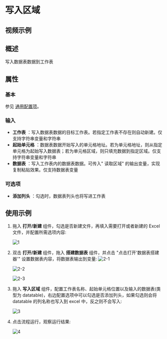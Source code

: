 # 写入区域

## 视频示例

## 概述

写入数据表数据到工作表

## 属性

### 基本

参见 [通用配置项](../Appendix/CommonConfigurationItems.md)。

### 输入

- **工作表** ：写入数据表数据的目标工作表。若指定工作表不存在则自动新建。仅支持字符串变量和字符串
- **起始单元格** ：数据表数据开始写入的单元格地址。若为单元格地址，则从指定单元格为起始写入数据表；若为单元格区域，则只填充数据到指定区域。仅支持字符串变量和字符串
- **数据表** ：写入工作表内的数据表数据。可传入&quot; 读取区域&quot; 的输出变量，实现复制粘贴效果。仅支持数据表变量

### 可选项

- **添加列头** ：勾选时，数据表列头也将写进工作表

## 使用示例

1. 拖入 **打开/新建** 组件，勾选是否新建文件，再填入需要打开或者新建的 Excel 文件，并配置所需选项内容:

    ![1](https://docimages.blob.core.chinacloudapi.cn/images/Activities/wps1.png)

2. 双击 **打开/新建** 组件，拖入 **搭建数据表** 组件，并点击 "点击打开'数据表搭建器'" 设置数据表内容，将数据表输出到变量:
    ![2-1](https://docimages.blob.core.chinacloudapi.cn/images/Activities/wps46.png)

    ![2-2](https://docimages.blob.core.chinacloudapi.cn/images/Activities/wps47.png)

    ![2-3](https://docimages.blob.core.chinacloudapi.cn/images/Activities/wps48.png)

3. 拖入 **写入区域** 组件，配置工作表名称、起始单元格位置以及输入的数据表(类型为 datatable)，右边配置选项中可以勾选是否添加列头，如果勾选则会将 datatable 的列名称也写入到 excel 中，反之则不会写入:

    ![3](https://docimages.blob.core.chinacloudapi.cn/images/Activities/wps49.png)

4. 点击流程运行，观察运行结果:

    ![4](https://docimages.blob.core.chinacloudapi.cn/images/Activities/wps50.png)
